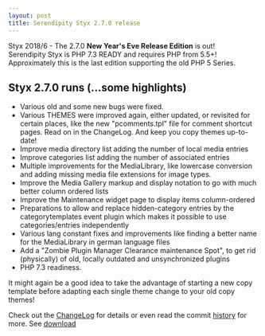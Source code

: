 ```yaml
---
layout: post
title: Serendipity Styx 2.7.0 release
---
```


Styx 2018/6 - The 2.7.0 **New Year's Eve Release Edition** is out!  
Serendipity Styx is PHP 7.3 READY and requires PHP from 5.5+!  
Approximately this is the last edition supporting the old PHP 5 Series.

## Styx 2.7.0 runs (...some highlights)

  - Various old and some new bugs were fixed.
  - Various THEMES were improved again, either updated, or revisited for certain places, like the new "pcomments.tpl" file for comment shortcut pages. Read on in the ChangeLog. And keep you copy themes up-to-date!
  - Improve media directory list adding the number of local media entries
  - Improve categories list adding the number of associated entries
  - Multiple improvements for the MediaLibrary, like lowercase conversion and adding missing media file extensions for image types.
  - Improve the Media Gallery markup and display notation to go with much better column ordered lists
  - Improve the Maintenance widget page to display items column-ordered
  - Preparations to allow and replace hidden-category entries by the categorytemplates event plugin which makes it possible to use categories/entries independently
  - Various lang constant fixes and improvements like finding a better name for the MediaLibrary in german language files
  - Add a "Zombie Plugin Manager Clearance maintenance Spot", to get rid (physically) of old, locally outdated and unsynchronized plugins
  - PHP 7.3 readiness.

It might again be a good idea to take the advantage of starting a new copy template before adapting each single theme change to your old copy themes!

Check out the [ChangeLog](https://github.com/ophian/styx/blob/2.7.0/docs/NEWS) for details or even read the commit [history](https://github.com/ophian/styx/commits/2.7.0) for more. See [download](https://github.com/ophian/styx/releases/tag/2.7.0)